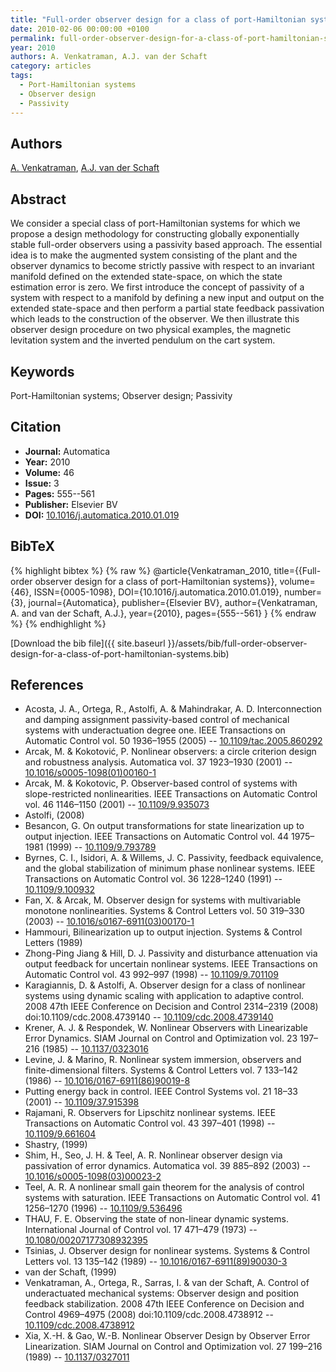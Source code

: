 ```yaml
---
title: "Full-order observer design for a class of port-Hamiltonian systems"
date: 2010-02-06 00:00:00 +0100
permalink: full-order-observer-design-for-a-class-of-port-hamiltonian-systems
year: 2010
authors: A. Venkatraman, A.J. van der Schaft
category: articles
tags:
  - Port-Hamiltonian systems
  - Observer design
  - Passivity
---
```

 
## Authors
[A. Venkatraman](authors/aneesh-venkatraman), [A.J. van der Schaft](authors/arjan-van-der-schaft)
 
## Abstract
We consider a special class of port-Hamiltonian systems for which we propose a design methodology for constructing globally exponentially stable full-order observers using a passivity based approach. The essential idea is to make the augmented system consisting of the plant and the observer dynamics to become strictly passive with respect to an invariant manifold defined on the extended state-space, on which the state estimation error is zero. We first introduce the concept of passivity of a system with respect to a manifold by defining a new input and output on the extended state-space and then perform a partial state feedback passivation which leads to the construction of the observer. We then illustrate this observer design procedure on two physical examples, the magnetic levitation system and the inverted pendulum on the cart system.
 
## Keywords
Port-Hamiltonian systems; Observer design; Passivity
 
## Citation
- **Journal:** Automatica
- **Year:** 2010
- **Volume:** 46
- **Issue:** 3
- **Pages:** 555--561
- **Publisher:** Elsevier BV
- **DOI:** [10.1016/j.automatica.2010.01.019](https://doi.org/10.1016/j.automatica.2010.01.019)
 
## BibTeX
{% highlight bibtex %}
{% raw %}
@article{Venkatraman_2010,
  title={{Full-order observer design for a class of port-Hamiltonian systems}},
  volume={46},
  ISSN={0005-1098},
  DOI={10.1016/j.automatica.2010.01.019},
  number={3},
  journal={Automatica},
  publisher={Elsevier BV},
  author={Venkatraman, A. and van der Schaft, A.J.},
  year={2010},
  pages={555--561}
}
{% endraw %}
{% endhighlight %}
 
[Download the bib file]({{ site.baseurl }}/assets/bib/full-order-observer-design-for-a-class-of-port-hamiltonian-systems.bib)
 
## References
- Acosta, J. A., Ortega, R., Astolfi, A. & Mahindrakar, A. D. Interconnection and damping assignment passivity-based control of mechanical systems with underactuation degree one. IEEE Transactions on Automatic Control vol. 50 1936–1955 (2005) -- [10.1109/tac.2005.860292](https://doi.org/10.1109/tac.2005.860292)
- Arcak, M. & Kokotović, P. Nonlinear observers: a circle criterion design and robustness analysis. Automatica vol. 37 1923–1930 (2001) -- [10.1016/s0005-1098(01)00160-1](https://doi.org/10.1016/s0005-1098(01)00160-1)
- Arcak, M. & Kokotovic, P. Observer-based control of systems with slope-restricted nonlinearities. IEEE Transactions on Automatic Control vol. 46 1146–1150 (2001) -- [10.1109/9.935073](https://doi.org/10.1109/9.935073)
- Astolfi, (2008)
- Besancon, G. On output transformations for state linearization up to output injection. IEEE Transactions on Automatic Control vol. 44 1975–1981 (1999) -- [10.1109/9.793789](https://doi.org/10.1109/9.793789)
- Byrnes, C. I., Isidori, A. & Willems, J. C. Passivity, feedback equivalence, and the global stabilization of minimum phase nonlinear systems. IEEE Transactions on Automatic Control vol. 36 1228–1240 (1991) -- [10.1109/9.100932](https://doi.org/10.1109/9.100932)
- Fan, X. & Arcak, M. Observer design for systems with multivariable monotone nonlinearities. Systems &amp; Control Letters vol. 50 319–330 (2003) -- [10.1016/s0167-6911(03)00170-1](https://doi.org/10.1016/s0167-6911(03)00170-1)
- Hammouri, Bilinearization up to output injection. Systems & Control Letters (1989)
- Zhong-Ping Jiang & Hill, D. J. Passivity and disturbance attenuation via output feedback for uncertain nonlinear systems. IEEE Transactions on Automatic Control vol. 43 992–997 (1998) -- [10.1109/9.701109](https://doi.org/10.1109/9.701109)
- Karagiannis, D. & Astolfi, A. Observer design for a class of nonlinear systems using dynamic scaling with application to adaptive control. 2008 47th IEEE Conference on Decision and Control 2314–2319 (2008) doi:10.1109/cdc.2008.4739140 -- [10.1109/cdc.2008.4739140](https://doi.org/10.1109/cdc.2008.4739140)
- Krener, A. J. & Respondek, W. Nonlinear Observers with Linearizable Error Dynamics. SIAM Journal on Control and Optimization vol. 23 197–216 (1985) -- [10.1137/0323016](https://doi.org/10.1137/0323016)
- Levine, J. & Marino, R. Nonlinear system immersion, observers and finite-dimensional filters. Systems &amp; Control Letters vol. 7 133–142 (1986) -- [10.1016/0167-6911(86)90019-8](https://doi.org/10.1016/0167-6911(86)90019-8)
- Putting energy back in control. IEEE Control Systems vol. 21 18–33 (2001) -- [10.1109/37.915398](https://doi.org/10.1109/37.915398)
- Rajamani, R. Observers for Lipschitz nonlinear systems. IEEE Transactions on Automatic Control vol. 43 397–401 (1998) -- [10.1109/9.661604](https://doi.org/10.1109/9.661604)
- Shastry, (1999)
- Shim, H., Seo, J. H. & Teel, A. R. Nonlinear observer design via passivation of error dynamics. Automatica vol. 39 885–892 (2003) -- [10.1016/s0005-1098(03)00023-2](https://doi.org/10.1016/s0005-1098(03)00023-2)
- Teel, A. R. A nonlinear small gain theorem for the analysis of control systems with saturation. IEEE Transactions on Automatic Control vol. 41 1256–1270 (1996) -- [10.1109/9.536496](https://doi.org/10.1109/9.536496)
- THAU, F. E. Observing the state of non-linear dynamic systems. International Journal of Control vol. 17 471–479 (1973) -- [10.1080/00207177308932395](https://doi.org/10.1080/00207177308932395)
- Tsinias, J. Observer design for nonlinear systems. Systems &amp; Control Letters vol. 13 135–142 (1989) -- [10.1016/0167-6911(89)90030-3](https://doi.org/10.1016/0167-6911(89)90030-3)
- van der Schaft, (1999)
- Venkatraman, A., Ortega, R., Sarras, I. & van der Schaft, A. Control of underactuated mechanical systems: Observer design and position feedback stabilization. 2008 47th IEEE Conference on Decision and Control 4969–4975 (2008) doi:10.1109/cdc.2008.4738912 -- [10.1109/cdc.2008.4738912](https://doi.org/10.1109/cdc.2008.4738912)
- Xia, X.-H. & Gao, W.-B. Nonlinear Observer Design by Observer Error Linearization. SIAM Journal on Control and Optimization vol. 27 199–216 (1989) -- [10.1137/0327011](https://doi.org/10.1137/0327011)

